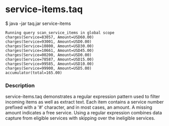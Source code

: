 # service-items.taq

$ java -jar taq.jar service-items

```
Running query scan_service_items in global scope 
charges(Service=83057, Amount=USD60.00)
charges(Service=93001, Amount=USD0.00)
charges(Service=10800, Amount=USD30.00)
charges(Service=10661, Amount=USD45.00)
charges(Service=00200, Amount=USD0.00)
charges(Service=78587, Amount=USD15.00)
charges(Service=99585, Amount=USD10.00)
charges(Service=99900, Amount=USD5.00)
accumulator(total=165.00)
```
 
### Description
 
service-items.taq demonstrates a regular expression pattern used to filter
incoming items as well as extract text. Each item contains a service number prefixed 
with a '#' character, and in most cases, an amount. A missing amount indicates a free 
service. Using a regular expression combines data capture from eligible services with 
skipping over the ineligible services.